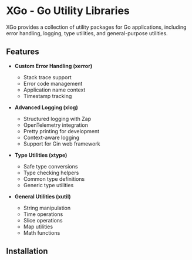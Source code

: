# XGo - Go Utility Libraries

XGo provides a collection of utility packages for Go applications, including error handling, logging, type utilities,
and general-purpose utilities.

## Features

- **Custom Error Handling (xerror)**
    - Stack trace support
    - Error code management
    - Application name context
    - Timestamp tracking

- **Advanced Logging (xlog)**
    - Structured logging with Zap
    - OpenTelemetry integration
    - Pretty printing for development
    - Context-aware logging
    - Support for Gin web framework

- **Type Utilities (xtype)**
    - Safe type conversions
    - Type checking helpers
    - Common type definitions
    - Generic type utilities

- **General Utilities (xutil)**
    - String manipulation
    - Time operations
    - Slice operations
    - Map utilities
    - Math functions

## Installation
